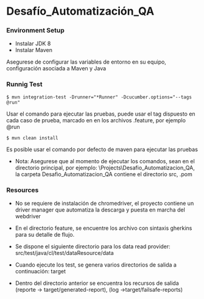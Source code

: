 # Desafío_Automatización_QA

### Environment Setup
- Instalar JDK 8
- Instalar Maven

Asegurese de configurar las variables de entorno en su equipo, configuración asociada a Maven y Java

### Runnig Test

```
$ mvn integration-test -Drunner="*Runner" -Dcucumber.options="--tags @run"
```
Usar el comando para ejecutar las pruebas, puede usar el tag dispuesto en cada caso de prueba, marcado en en los archivos .feature, por ejemplo @run

```
$ mvn clean install
```
Es posible usar el comando por defecto de maven para ejecutar las pruebas

- Nota: Asegurese que al momento de ejecutar los comandos, sean en el directorio principal, por ejemplo: \Projects\Desafio_Automatizacion_QA, la carpeta Desafio_Automatizacion_QA contiene el directorio src, .pom 


### Resources

- No se requiere de instalación de chromedriver, el proyecto contiene un driver manager que automatiza la descarga y puesta en marcha del webdriver

- En el directorio feature, se encuentre los archivo con sintaxis gherkins para su detalle de flujo.

- Se dispone el siguiente directorio para los data read provider: src/test/java/cl/test/dataResource/data

- Cuando ejecute los test, se genera varios directorios de salida a continuación: target

- Dentro del directorio anterior se encuentra los recursos de salida (reporte -> target/generated-report), (log ->target/failsafe-reports)